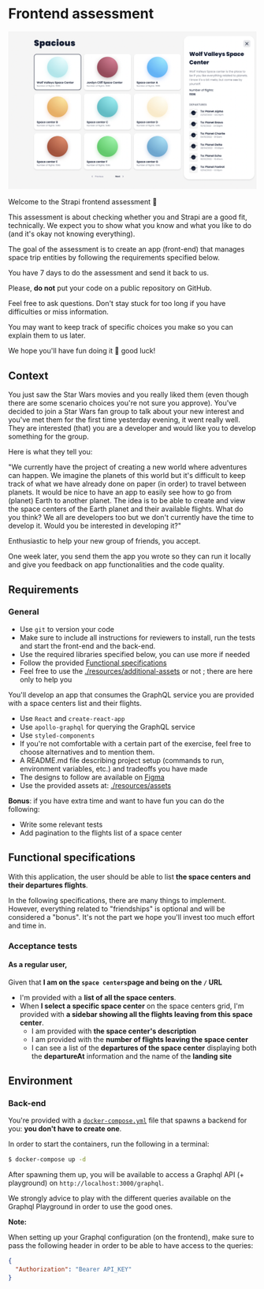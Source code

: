 # Frontend assessment

![./images/app-image.png](./images/app-image.png)

Welcome to the Strapi frontend assessment 🙂

This assessment is about checking whether you and Strapi are a good fit, technically. We expect you to show what you know and what you like to do (and it's okay not knowing everything).

The goal of the assessment is to create an app (front-end) that manages space trip entities by following the requirements specified below.

You have 7 days to do the assessment and send it back to us.

Please, **do not** put your code on a public repository on GitHub.

Feel free to ask questions. Don't stay stuck for too long if you have difficulties or miss information.

You may want to keep track of specific choices you make so you can explain them to us later.

We hope you'll have fun doing it 🙂 good luck!

## Context

You just saw the Star Wars movies and you really liked them (even though there are some scenario choices you're not sure you approve). You've decided to join a Star Wars fan group to talk about your new interest and you've met them for the first time yesterday evening, it went really well. They are interested (that) you are a developer and would like you to develop something for the group.

Here is what they tell you:

"We currently have the project of creating a new world where adventures can happen. We imagine the planets of this world but it's difficult to keep track of what we have already done on paper (in order) to travel between planets. It would be nice to have an app to easily see how to go from (planet) Earth to another planet. The idea is to be able to create and view the space centers of the Earth planet and their available flights. What do you think? We all are developers too but we don't currently have the time to develop it. Would you be interested in developing it?"

Enthusiastic to help your new group of friends, you accept.

One week later, you send them the app you wrote so they can run it locally and give you feedback on app functionalities and the code quality.

## Requirements

### General

- Use `git` to version your code
- Make sure to include all instructions for reviewers to install, run the tests and start the front-end and the back-end.
- Use the required libraries specified below, you can use more if needed
- Follow the provided [Functional specifications](#functional-specifications)
- Feel free to use the [./resources/additional-assets](./resources/additional-assets) or not ; there are here only to help you

You'll develop an app that consumes the GraphQL service you are provided with a space centers list and their flights.

- Use `React` and `create-react-app`
- Use `apollo-graphql` for querying the GraphQL service
- Use `styled-components`
- If you're not comfortable with a certain part of the exercise, feel free to choose alternatives and to mention them.
- A README.md file describing project setup (commands to run, environment variables, etc.) and tradeoffs you have made
- The designs to follow are available on [Figma](https://www.figma.com/file/mlczslBrFwNXcZ6jY1G15R/Strapi---Front-end-test?node-id=0%3A1)
- Use the provided assets at: [./resources/assets](./resources/assets)

**Bonus**: if you have extra time and want to have fun you can do the following:

- Write some relevant tests
- Add pagination to the flights list of a space center

## Functional specifications

With this application, the user should be able to list **the space centers and their departures flights**.

In the following specifications, there are many things to implement. However, everything related to "friendships" is optional and will be considered a "bonus". It's not the part we hope you'll invest too much effort and time in.

### Acceptance tests

#### As a regular user,

Given that **I am on the `space centers`page and being on the `/` URL**

- I'm provided with a **list of all the space centers**.
- When **I select a specific space center** on the space centers grid, I'm provided with **a sidebar showing all the flights leaving from this space center**.
  - I am provided with **the space center's description**
  - I am provided with the **number of flights leaving the space center**
  - I can see a list of the **departures of the space center** displaying both the **departureAt** information and the name of the **landing site**

## Environment

### Back-end

You're provided with a [`docker-compose.yml`](./docker-compose.yml) file that spawns a backend for you: **you don't have to create one**.

In order to start the containers, run the following in a terminal:

```sh
$ docker-compose up -d
```

After spawning them up, you will be available to access a Graphql API (+ playground) on `http://localhost:3000/graphql`.

We strongly advice to play with the different queries available on the Graphql Playground in order to use the good ones.

**Note:**

When setting up your Graphql configuration (on the frontend), make sure to pass the following header in order to be able to have access to the queries:

```json
{
  "Authorization": "Bearer API_KEY"
}
```
